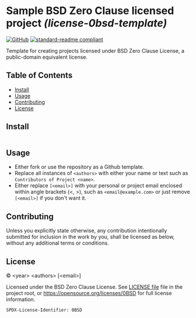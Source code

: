 <!--
SPDX-License-Identifier: 0BSD
-->

# Sample BSD Zero Clause licensed project _(license-0bsd-template)_

[![GitHub](https://img.shields.io/github/license/arnavyash/license-0bsd-template?logo=github&style=flat-square)](LICENSE.md)
[![standard-readme compliant](https://img.shields.io/badge/readme%20style-standard-brightgreen.svg?style=flat-square)](https://github.com/RichardLitt/standard-readme)

Template for creating projects licensed under BSD Zero Clause License, a
public-domain equivalent license.

## Table of Contents

- [Install](#install)
- [Usage](#usage)
- [Contributing](#contributing)
- [License](#license)

## Install

```

```

## Usage

- Either fork or use the repository as a Github template.
- Replace all instances of `<authors>` with either your name or text such as
  `Contributors of Project <name>`.
- Either replace `[<email>]` with your personal or project email enclosed
  within angle brackets (\<, \>), such as `<email@example.com>` or just
  remove `[<email>]` if you don't want it.

## Contributing

Unless you explicitly state otherwise, any contribution intentionally submitted
for inclusion in the work by you, shall be licensed as below, without any
additional terms or conditions.

## License

&copy; \<year\> \<authors\> [\<email\>]

Licensed under the BSD Zero Clause License. See [LICENSE file](LICENSE.md) file
in the project root, or https://opensource.org/licenses/0BSD for full license information.

```
SPDX-License-Identifier: 0BSD
```
